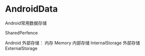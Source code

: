 # AndroidData
Android常用数据存储

SharedPerfence


Android 外部存储：
内存 Memory
内部存储 InternalStorage
外部存储 ExternalStorage

